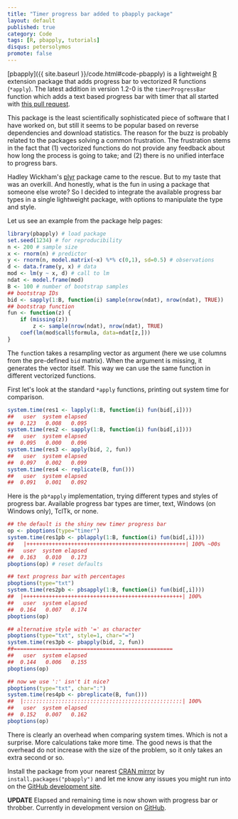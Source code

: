 ```yaml
---
title: "Timer progress bar added to pbapply package"
layout: default
published: true
category: Code
tags: [R, pbapply, tutorials]
disqus: petersolymos
promote: false
---
```


[pbapply]({{ site.baseurl }}/code.html#code-pbapply)
is a lightweight [R](http://www.r-project.org) extension package
that adds progress bar to vectorized R functions (`*apply`).
The latest addition in version 1.2-0
is the `timerProgressBar` function which adds a text based
progress bar with timer that all started with
[this pull request](https://github.com/psolymos/pbapply/pull/4).

This package is the least scientifically sophisticated piece of software
that I have worked on, but still it seems to be popular based on
reverse dependencies and download statistics.
The reason for the buzz is probably related to the packages
solving a common frustration. The frustration stems in the
fact that (1) vectorized functions do not provide any feedback
about how long the process is going to take;
and (2) there is no unified interface to progress bars.

Hadley Wickham's [plyr](https://cran.r-project.org/web/packages/plyr/index.html) package came to the rescue. But to my taste that was an overkill. And honestly,
what is the fun in using a package that someone else wrote?
So I decided to integrate the available progress bar types in a single
lightweight package, with options to manipulate the type and style.

Let us see an example from the package help pages:

```r
library(pbapply) # load package
set.seed(1234) # for reproducibility
n <- 200 # sample size
x <- rnorm(n) # predictor
y <- rnorm(n, model.matrix(~x) %*% c(0,1), sd=0.5) # observations
d <- data.frame(y, x) # data
mod <- lm(y ~ x, d) # call to lm
ndat <- model.frame(mod)
B <- 100 # number of bootstrap samples
## bootstrap IDs
bid <- sapply(1:B, function(i) sample(nrow(ndat), nrow(ndat), TRUE))
## bootstrap function
fun <- function(z) {
    if (missing(z))
        z <- sample(nrow(ndat), nrow(ndat), TRUE)
    coef(lm(mod$call$formula, data=ndat[z,]))
}
```

The `fun`ction takes a resampling vector as argument (here we use
columns from the pre-defined `bid` matrix). When the argument is missing,
it generates the vector itself. This way we can use the same
function in different vectorized functions.

First let's look at the standard `*apply` functions, printing out
system time for comparison.

```r
system.time(res1 <- lapply(1:B, function(i) fun(bid[,i])))
##   user  system elapsed
##  0.123   0.008   0.095
system.time(res2 <- sapply(1:B, function(i) fun(bid[,i])))
##   user  system elapsed
##  0.095   0.000   0.096
system.time(res3 <- apply(bid, 2, fun))
##   user  system elapsed
##  0.097   0.002   0.099
system.time(res4 <- replicate(B, fun()))
##   user  system elapsed
##  0.091   0.001   0.092
```

Here is the `pb*apply` implementation, trying different types and
styles of progress bar. Available progress bar types are timer, text,
Windows (on Windows only), TclTk, or none.

```r
## the default is the shiny new timer progress bar
op <- pboptions(type="timer")
system.time(res1pb <- pblapply(1:B, function(i) fun(bid[,i])))
##   |++++++++++++++++++++++++++++++++++++++++++++++++++| 100% ~00s         
##   user  system elapsed
##  0.163   0.010   0.173
pboptions(op) # reset defaults

## text progress bar with percentages
pboptions(type="txt")
system.time(res2pb <- pbsapply(1:B, function(i) fun(bid[,i])))
##  |++++++++++++++++++++++++++++++++++++++++++++++++++| 100%
##   user  system elapsed
##  0.164   0.007   0.174
pboptions(op)

## alternative style with '=' as character
pboptions(type="txt", style=1, char="=")
system.time(res3pb <- pbapply(bid, 2, fun))
##==================================================
##   user  system elapsed
##  0.144   0.006   0.155
pboptions(op)

## now we use ':' isn't it nice?
pboptions(type="txt", char=":")
system.time(res4pb <- pbreplicate(B, fun()))
##  |::::::::::::::::::::::::::::::::::::::::::::::::::| 100%
##   user  system elapsed
##  0.152   0.007   0.162
pboptions(op)
```

There is clearly an overhead when comparing system times.
Which is not a surprise. More calculations take more time.
The good news is that the overhead do not increase
with the size of the problem, so it only takes an extra second or so.

Install the package from your nearest
[CRAN mirror](https://cran.r-project.org/mirrors.html)
by `install.packages("pbapply")` and
let me know any issues you might run into
on the [GitHub development site](https://github.com/psolymos/pbapply/issues).

**UPDATE**
Elapsed and remaining time is now shown with progress bar or throbber.
Currently in development version on [GitHub](https://github.com/psolymos/pbapply).

